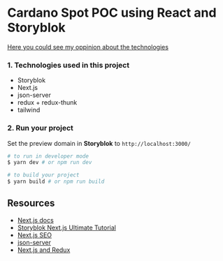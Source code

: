 # Cardano Spot POC using React and Storyblok

[Here you could see my oppinion about the technologies](https://docs.google.com/document/d/1LU8KfPbv1d8BqOFkUB6HiLfS2ZTqp3QsqLfJiJnhN9I)

### 1. Technologies used in this project

- Storyblok
- Next.js
- json-server
- redux + redux-thunk
- tailwind

### 2. Run your project
Set the preview domain in <strong>Storyblok</strong> to `http://localhost:3000/`

```sh
# to run in developer mode
$ yarn dev # or npm run dev
```

```sh
# to build your project
$ yarn build # or npm run build
```



## Resources

- [Next.js docs](https://nextjs.org/docs/#setup)
- [Storyblok Next.js Ultimate Tutorial](https://www.storyblok.com/tp/nextjs-headless-cms-ultimate-tutorial)
- [Next.js SEO](https://docs.mikelgoig.com/nextjs/seo.html)
- [json-server](https://github.com/typicode/json-server)
- [Next.js and Redux](https://blog.logrocket.com/use-redux-next-js/)
  